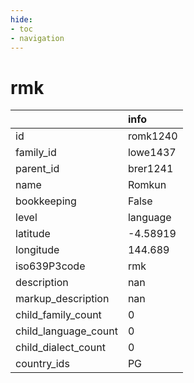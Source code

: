 ```yaml
---
hide:
- toc
- navigation
---
```

# rmk
|                      | info     |
|:---------------------|:---------|
| id                   | romk1240 |
| family_id            | lowe1437 |
| parent_id            | brer1241 |
| name                 | Romkun   |
| bookkeeping          | False    |
| level                | language |
| latitude             | -4.58919 |
| longitude            | 144.689  |
| iso639P3code         | rmk      |
| description          | nan      |
| markup_description   | nan      |
| child_family_count   | 0        |
| child_language_count | 0        |
| child_dialect_count  | 0        |
| country_ids          | PG       |